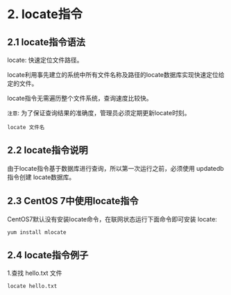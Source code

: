 # 2. locate指令
## 2.1 locate指令语法
locate: 快速定位文件路径。

locate利用事先建立的系统中所有文件名称及路径的locate数据库实现快速定位给定的文件。

locate指令无需遍历整个文件系统，查询速度比较快。

`注意`: 为了保证查询结果的准确度，管理员必须定期更新locate时刻。

```
locate 文件名
```

## 2.2 locate指令说明

由于locate指令基于数据库进行查询，所以第一次运行之前，必须使用 updatedb 指令创建 locate数据库。

## 2.3 CentOS 7中使用locate指令
CentOS7默认没有安装locate命令，在联网状态运行下面命令即可安装 locate:

```
yum install mlocate
```

## 2.4 locate指令例子

1.查找 hello.txt 文件
```
locate hello.txt
```

